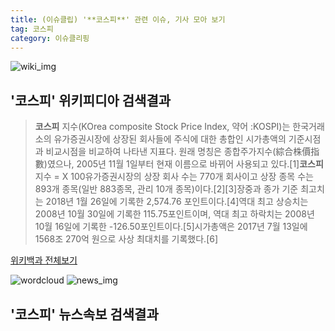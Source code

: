 ```yaml
---
title: (이슈클립) '**코스피**' 관련 이슈, 기사 모아 보기
tag: 코스피
category: 이슈클리핑
---
```

![wiki_img](https://user-images.githubusercontent.com/42597476/44503234-41136a80-a6d0-11e8-9071-6fc6418eafe4.png)
## **'**코스피**'** 위키피디아 검색결과
>**코스피** 지수(KOrea composite Stock Price Index, 약어 :KOSPI)는 한국거래소의 유가증권시장에 상장된 회사들에 주식에 대한 총합인 시가총액의 기준시점과 비교시점을 비교하여 나타낸 지표다. 원래 명칭은 종합주가지수(綜合株價指數)였으나, 2005년 11월 1일부터 현재 이름으로 바뀌어 사용되고 있다.[1]**코스피** 지수 =
X 100유가증권시장의 상장 회사 수는 770개 회사이고 상장 종목 수는 893개 종목(일반 883종목, 관리 10개 종목)이다.[2][3]장중과 종가 기준 최고치는 2018년 1월 26일에 기록한 2,574.76 포인트이다.[4]역대 최고 상승치는 2008년 10월 30일에 기록한 115.75포인트이며, 역대 최고 하락치는 2008년 10월 16일에 기록한 -126.50포인트이다.[5]시가총액은 2017년 7월 13일에 1568조 270억 원으로 사상 최대치를 기록했다.[6]

<a href="https://ko.wikipedia.org/wiki/코스피" target="_blank">위키백과 전체보기</a>

![wordcloud](https://s3.ap-northeast-2.amazonaws.com/lyrics101-wordcloud/2018-10-02-1538461832.png)
![news_img](https://user-images.githubusercontent.com/42597476/44507050-1206f400-a6e4-11e8-8d98-7ffbfebb353f.png)
## **'**코스피**'** 뉴스속보 검색결과

